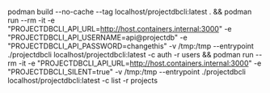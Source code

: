 podman build --no-cache --tag localhost/projectdbcli:latest . &&
podman run --rm -it -e "PROJECTDBCLI_API_URL=http://host.containers.internal:3000" -e "PROJECTDBCLI_API_USERNAME=api@projectdb" -e "PROJECTDBCLI_API_PASSWORD=changethis" -v /tmp:/tmp --entrypoint ./projectdbcli localhost/projectdbcli:latest -c auth -r users &&
podman run --rm -it -e "PROJECTDBCLI_API_URL=http://host.containers.internal:3000" -e "PROJECTDBCLI_SILENT=true" -v /tmp:/tmp --entrypoint ./projectdbcli localhost/projectdbcli:latest -c list -r projects
